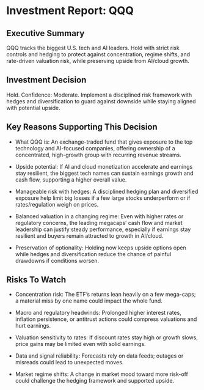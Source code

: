 # Investment Report: QQQ
## Executive Summary
QQQ tracks the biggest U.S. tech and AI leaders. Hold with strict risk controls and hedging to protect against concentration, regime shifts, and rate-driven valuation risk, while preserving upside from AI/cloud growth.

## Investment Decision
Hold. Confidence: Moderate. Implement a disciplined risk framework with hedges and diversification to guard against downside while staying aligned with potential upside.

## Key Reasons Supporting This Decision
- What QQQ is: An exchange-traded fund that gives exposure to the top technology and AI-focused companies, offering ownership of a concentrated, high-growth group with recurring revenue streams.

- Upside potential: If AI and cloud monetization accelerate and earnings stay resilient, the biggest tech names can sustain earnings growth and cash flow, supporting a higher overall value.

- Manageable risk with hedges: A disciplined hedging plan and diversified exposure help limit big losses if a few large stocks underperform or if rates/regulation weigh on prices.

- Balanced valuation in a changing regime: Even with higher rates or regulatory concerns, the leading megacaps’ cash flow and market leadership can justify steady performance, especially if earnings stay resilient and buyers remain attracted to growth in AI/cloud.

- Preservation of optionality: Holding now keeps upside options open while hedges and diversification reduce the chance of painful drawdowns if conditions worsen.

## Risks To Watch
- Concentration risk: The ETF’s returns lean heavily on a few mega-caps; a material miss by one name could impact the whole fund.

- Macro and regulatory headwinds: Prolonged higher interest rates, inflation persistence, or antitrust actions could compress valuations and hurt earnings.

- Valuation sensitivity to rates: If discount rates stay high or growth slows, price gains may be limited even with solid earnings.

- Data and signal reliability: Forecasts rely on data feeds; outages or misreads could lead to unexpected moves.

- Market regime shifts: A change in market mood toward more risk-off could challenge the hedging framework and supported upside.